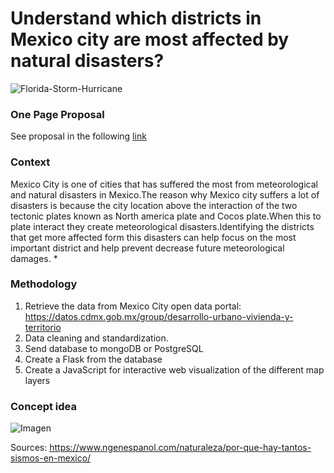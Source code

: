 # Understand which districts in Mexico city are most affected by natural disasters?
![Florida-Storm-Hurricane](https://user-images.githubusercontent.com/67658859/127678541-614f704e-a339-400f-82a2-80aef5e9345b.jpeg)
### One Page Proposal
See proposal in the following [link](https://docs.google.com/document/d/1WIOOm4lWvFd_a9CCHu4QNSxHMevvZVGi5_qcfAHP77A/edit?usp=sharing)
### Context
Mexico City is one of cities that has suffered the most from meteorological and natural disasters in Mexico.The reason why Mexico city suffers a lot of disasters is because the city location above the interaction of the two tectonic plates known as North america plate and Cocos plate.When this to plate interact they create meteorological disasters.Identifying the districts that get more affected form this disasters can help focus on the most important district and help prevent decrease future meteorological damages. *

### Methodology
1) Retrieve the data from Mexico City open data portal: https://datos.cdmx.gob.mx/group/desarrollo-urbano-vivienda-y-territorio
2) Data cleaning and standardization. 
3) Send database to mongoDB or PostgreSQL
4) Create a Flask from the database
5) Create a JavaScript for interactive web visualization of the different map layers

### Concept idea
![Imagen](https://github.com/Robie94/Disasters-mxcity/blob/main/Captura%20de%20Pantalla%202021-07-13%20a%20la(s)%2023.43.34.png)



Sources:
https://www.ngenespanol.com/naturaleza/por-que-hay-tantos-sismos-en-mexico/
